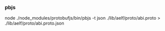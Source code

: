 ### pbjs

node ./node_modules/protobufjs/bin/pbjs -t json ./lib/aelf/proto/abi.proto > ./lib/aelf/proto/abi.proto.json